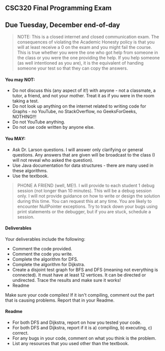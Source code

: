## CSC320 Final Programming Exam
## Due Tuesday, December end-of-day

>NOTE: This is a closed internet and closed communication exam. The consequences of violating the Academic Honesty policy is that you will at least receive a 0 on the exam and you might fail the course. This is true whether you were the one who got help from someone in the class or you were the one providing the help. If you help someone (as well intentioned as you are), it is the equivalent of handing someone your test so that they can copy the answers.

#### You may NOT:
- Do not discuss this (any aspect of it!) with anyone - not a classmate, a tutor, a friend, and not your mother. Treat it as if you were in the room taking a test.
- Do not look up anything on the internet related to writing code for Graphs - no YouTube, no StackOverflow, no GeeksForGeeks, NOTHING!!!
- Do not YouTube anything.
- Do not use code written by anyone else.

#### You MAY:
- Ask Dr. Larson questions. I will answer only clarifying or general questions. Any answers that are given will be broadcast to the class (I will not reveal who asked the question).
- Use Java documentation for data structures - there are many used in these algorithms.
- Use the textbook.

> PHONE A FRIEND (well, ME!). I will provide to each student 1 debug session (not longer than 10 minutes). This will be a debug session only. I will not provide guidance on how to write or design the solution during this time. You can request this at any time. You are likely to encounter NullPointer exceptions. Try to track down your bugs using print statements or the debugger, but if you are stuck, schedule a session. 


#### Deliverables

Your deliverables include the following:
- Comment the code provided.
- Comment the code you write.
- Complete the algorithm for DFS.
- Complete the algorithm for Dijkstra.
- Create a disjoint test graph for BFS and DFS (meaning not everything is connected). It must have at least 12 vertices. It can be directed or undirected. Trace the results and make sure it works!
- Readme

Make sure your code compiles! If it isn't compiling, comment out the part that is causing problems. Report that in your Readme.

#### Readme

- For both DFS and Dijkstra, report on how you tested your code.
- For both DFS and Dijkstra, report if it is a) compiling, b) executing, c) correct.
- For any bugs in your code, comment on what you think is the problem.
- List any resources that you used other than the textbook.
